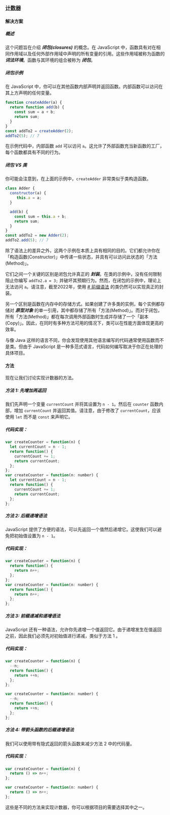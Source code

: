 ### [计数器](https://leetcode.cn/problems/counter/solutions/2487678/ji-shu-qi-by-leetcode-solution-xuwj/)

#### 解决方案

##### 概述

这个问题旨在介绍 _**闭包(closures)**_ 的概念。在 JavaScript 中，函数具有对在相同作用域以及任何外部作用域中声明的所有变量的引用。这些作用域被称为函数的 _**词法环境**_。函数与其环境的组合被称为 _**闭包**_。

##### 闭包示例

在 JavaScript 中，你可以在其他函数内部声明并返回函数。内部函数可以访问在其上方声明的任何变量。

```javascript
function createAdder(a) {
  return function add(b) {
    const sum = a + b;
    return sum;
  }
}
const addTo2 = createAdder(2);
addTo2(5); // 7
```

在示例代码中，内部函数 `add` 可以访问 `a`。这允许了外部函数充当新函数的工厂，每个函数都具有不同的行为。

##### 闭包 VS 类

你可能会注意到，在上面的示例中，`createAdder` 非常类似于类构造函数。

```javascript
class Adder {
  constructor(a) {
     this.a = a;
  }

  add(b) {
    const sum = this.a + b;
    return sum;
  }
}
const addTo2 = new Adder(2);
addTo2.add(5); // 7
```

除了语法上的差异之外，这两个示例在本质上具有相同的目的。它们都允许你在「构造函数(Constructor)」中传递一些状态，并具有可以访问此状态的「方法 (Method)」。

它们之间一个关键的区别是闭包允许真正的 _**封装**_。在类的示例中，没有任何限制阻止你编写 `addTo2.a = 3;` 并破坏其预期行为。然而，在闭包的示例中，理论上无法访问 `a`。请注意，截至2022年，使用 [# 前缀语法](https://leetcode.cn/link/?target=https%3A%2F%2Fsecurity.feishu.cn%2Flink%2Fsafety%3Ftarget%3Dhttps%3A%2F%2Fdeveloper.mozilla.org%2Fen-US%2Fdocs%2FWeb%2FJavaScript%2FReference%2FClasses%2FPrivate_class_fields%26scene%3Dccm%26logParams%3D%7B%22location%22%3A%22ccm_drive%22%7D%26lang%3Dzh-CN) 的类仍然可以实现真正的封装。

另一个区别是函数在内存中的存储方式。如果创建了许多类的实例，每个实例都存储对 _**原型对象**_ 的单一引用，其中都存储了所有「方法(Method)」。而对于闭包，所有「方法(Method)」都在每次调用外部函数时生成并存储了一个「副本(Copy)」。因此，在同时有多种方法可用的情况下，类可以在性能方面体现更高的效率。

与像 Java 这样的语言不同，你会发现使用其他语言编写的代码通常使用函数而不是类。但由于 JavaScript 是一种多范式语言，代码如何编写取决于你正在处理的具体项目。

#### 方法

现在让我们讨论实现计数器的方法。

##### 方法 1: 先增加再返回

我们先声明一个变量 `currentCount` 并将其设置为 `n - 1`。然后在 `counter` 函数内部，增加 `currentCount` 并返回其值。请注意，由于修改了 `currentCount`，应该使用 `let` 而不是 `const` 来声明它。

##### 代码实现：

```javascript
var createCounter = function(n) {
  let currentCount = n - 1;
  return function() {
    currentCount += 1;
    return currentCount;
  };
};
var createCounter = function(n: number) {
  let currentCount = n - 1;
  return function() {
    currentCount += 1;
    return currentCount;
  };
};
```

##### 方法 2: 后缀递增语法

JavaScript 提供了方便的语法，可以先返回一个值然后递增它。这使我们可以避免把初始值设置为 `n - 1`。

##### 代码实现：

```javascript
var createCounter = function(n) {
  return function() {
    return n++;
  };
};
var createCounter = function(n: number) {
  return function() {
    return n++;
  };
};
```

##### 方法 3: 前缀递减和递增语法

JavaScript 还有一种语法，允许你先递增一个值返回它。由于递增发生在值返回之前，因此我们必须先对初始值进行递减，类似于方法 1 。

##### 代码实现：

```javascript
var createCounter = function(n) {
  --n;
  return function() {
    return ++n;
  };
};
```

```javascript
var createCounter = function(n: number) {
  --n;
  return function() {
    return ++n;
  };
};
```

##### 方法 4: 带箭头函数的后缀递增语法

我们可以使用带有隐式返回的箭头函数来减少方法 2 中的代码量。

##### 代码实现：

```javascript
var createCounter = function(n) {
  return () => n++;
};
```

```javascript
var createCounter = function(n: number) {
  return () => n++;
};
```

这些是不同的方法来实现计数器，你可以根据项目的需要选择其中之一。

